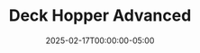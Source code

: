 ---
layout: ext_single
title: Deck Hopper Advanced
slug: deck-hopper-advanced
desc: Get access to all the advanced features in Deck Hopper 
category: utilities
date: '2025-02-17T00:00:00-05:00'
permalink: extensions/utilities/:slug
download_url: https://christinak.itch.io/deck-hopper-advanced
developer_name: Christina K.
developer_url: https://docs.christinak.ca/
icon_local: dh_thumbnail.png
screenshots_local: dh_embed-buttons.png, dh_block-buttons.png, dh_customize-buttons.png
trailer: https://www.youtube.com/embed/OHmTuyZcnzw
version: 1.5
sammi_version: 2025.1.1 and up
platform: Any
overview: |
    Deck Hopper Advanced is an extension that helps you get access to all the advanced features in [Deck Hopper](https://christinak.ca/deckhopper). 

    ## Features 

    Once installed in SAMMI, it unlocks the following:
    - **Proxy buttons** (Pro)  
        - Proxy buttons allow you to create button 'shortcuts' that you can easily resize and reposition.  
        - Once you create a link, the proxy button will automatically take on the appearance and triggers of the original button.  
        - You can make as many proxy buttons as you like and place them anywhere in SAMMI.  
        - This way, you can create a deck of your favorite buttons without needing to move them.  
    - **Twitch Embed buttons** (Pro)
        - You can embed a Twitch video or chat as a button in your deck. This feature also supports login. Open the 'Create Twitch Embed Button' inside Deck Hopper Advanced deck in SAMMI , edit the channel name and run the button. 
    - **Vibrate device command** (Pro)
    - **Customize button** (Pro)
        - Automatically creates button text customization JSON, such as changing color, shadow, alignment and more, which you can use inside your button to display in Deck Hopper
    - **See blocked buttons** inside a deck in Deck Hopper
    - **Block and unblock buttons** via button menu in Deck Hopper (Pro)
setup_url: https://docs.christinak.ca/docs/extensions/deck-hopper-advanced#setup
privacy_collect: false
---